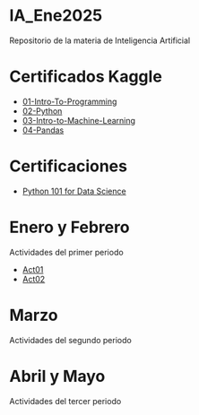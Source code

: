 # IA_Ene2025
Repositorio de la materia de Inteligencia Artificial

# Certificados Kaggle
- [01-Intro-To-Programming](Kaggle/Intro_To_Programming_ValeriaRodriguez.pdf)
- [02-Python](/Kaggle/Python_ValeriaRodriguez.pdf)
- [03-Intro-to-Machine-Learning](/Kaggle/Intro_to_Machine_Learning_ValeriaRodriguez.pdf)
- [04-Pandas](/Kaggle/Pandas_ValeriaRodriguez.pdf)
# Certificaciones
- [Python 101 for Data Science](./Certificaciones/Python101_ValeriaRodriguez.pdf)

# Enero y Febrero
Actividades del primer periodo
- [Act01](./Act_Ene-Feb/Act01-ValeriaRodriguez.pdf)
- [Act02](./Act_Ene-Feb/Act02-ValeriaRodriguez.pdf)

# Marzo
Actividades del segundo periodo

# Abril y Mayo
Actividades del tercer periodo
